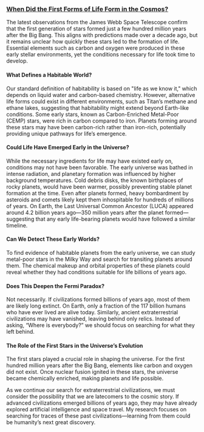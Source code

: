 ### [When Did the First Forms of Life Form in the Cosmos?  ](https://www.quora.com/profile/Dong-Minh-4/The-First-Forms-of-Life-in-the-Cosmos-The-James-Webb-Space-Telescope-has-confirmed-that-the-first-stars-formed-just-a-f)

The latest observations from the James Webb Space Telescope confirm that the first generation of stars formed just a few hundred million years after the Big Bang. This aligns with predictions made over a decade ago, but it remains unclear how quickly these stars led to the formation of life. Essential elements such as carbon and oxygen were produced in these early stellar environments, yet the conditions necessary for life took time to develop.  

#### What Defines a Habitable World?  

Our standard definition of habitability is based on "life as we know it," which depends on liquid water and carbon-based chemistry. However, alternative life forms could exist in different environments, such as Titan’s methane and ethane lakes, suggesting that habitability might extend beyond Earth-like conditions. Some early stars, known as Carbon-Enriched Metal-Poor (CEMP) stars, were rich in carbon compared to iron. Planets forming around these stars may have been carbon-rich rather than iron-rich, potentially providing unique pathways for life’s emergence.  

#### Could Life Have Emerged Early in the Universe?  

While the necessary ingredients for life may have existed early on, conditions may not have been favorable. The early universe was bathed in intense radiation, and planetary formation was influenced by higher background temperatures. Cold debris disks, the known birthplaces of rocky planets, would have been warmer, possibly preventing stable planet formation at the time. Even after planets formed, heavy bombardment by asteroids and comets likely kept them inhospitable for hundreds of millions of years. On Earth, the Last Universal Common Ancestor (LUCA) appeared around 4.2 billion years ago—350 million years after the planet formed—suggesting that any early life-bearing planets would have followed a similar timeline.  

#### Can We Detect These Early Worlds?  

To find evidence of habitable planets from the early universe, we can study metal-poor stars in the Milky Way and search for transiting planets around them. The chemical makeup and orbital properties of these planets could reveal whether they had conditions suitable for life billions of years ago.  

#### Does This Deepen the Fermi Paradox?  

Not necessarily. If civilizations formed billions of years ago, most of them are likely long extinct. On Earth, only a fraction of the 117 billion humans who have ever lived are alive today. Similarly, ancient extraterrestrial civilizations may have vanished, leaving behind only relics. Instead of asking, “Where is everybody?” we should focus on searching for what they left behind.  

#### The Role of the First Stars in the Universe’s Evolution  

The first stars played a crucial role in shaping the universe. For the first hundred million years after the Big Bang, elements like carbon and oxygen did not exist. Once nuclear fusion ignited in these stars, the universe became chemically enriched, making planets and life possible.  

As we continue our search for extraterrestrial civilizations, we must consider the possibility that we are latecomers to the cosmic story. If advanced civilizations emerged billions of years ago, they may have already explored artificial intelligence and space travel. My research focuses on searching for traces of these past civilizations—learning from them could be humanity’s next great discovery.
